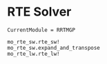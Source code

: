 # RTE Solver

```@meta
CurrentModule = RRTMGP
```

```@docs
mo_rte_sw.rte_sw!
mo_rte_sw.expand_and_transpose
mo_rte_lw.rte_lw!
```


